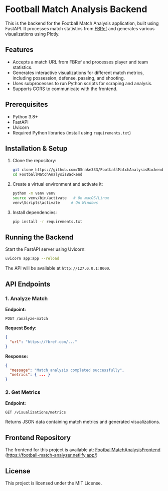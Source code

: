 # Football Match Analysis Backend

This is the backend for the Football Match Analysis application, built using FastAPI. It processes match statistics from [FBRef](https://fbref.com/) and generates various visualizations using Plotly.

## Features
- Accepts a match URL from FBRef and processes player and team statistics.
- Generates interactive visualizations for different match metrics, including possession, defense, passing, and shooting.
- Uses subprocesses to run Python scripts for scraping and analysis.
- Supports CORS to communicate with the frontend.

## Prerequisites
- Python 3.8+
- FastAPI
- Uvicorn
- Required Python libraries (install using `requirements.txt`)

## Installation & Setup
1. Clone the repository:
   ```bash
   git clone https://github.com/DSnake333/FootballMatchAnalysisBackend.git
   cd FootballMatchAnalysisBackend
   ```
2. Create a virtual environment and activate it:
   ```bash
   python -m venv venv
   source venv/bin/activate   # On macOS/Linux
   venv\Scripts\activate     # On Windows
   ```
3. Install dependencies:
   ```bash
   pip install -r requirements.txt
   ```

## Running the Backend
Start the FastAPI server using Uvicorn:
```bash
uvicorn app:app --reload
```
The API will be available at `http://127.0.0.1:8000`.

## API Endpoints
### 1. Analyze Match
**Endpoint:**
```http
POST /analyze-match
```
**Request Body:**
```json
{
  "url": "https://fbref.com/..."
}
```
**Response:**
```json
{
  "message": "Match analysis completed successfully",
  "metrics": { ... }
}
```

### 2. Get Metrics
**Endpoint:**
```http
GET /visualizations/metrics
```
Returns JSON data containing match metrics and generated visualizations.

## Frontend Repository
The frontend for this project is available at:
[FootballMatchAnalysisFrontend](https://github.com/DSnake333/FootballMatchAnalysisFrontend) (https://football-match-analyzer.netlify.app/)

## License
This project is licensed under the MIT License.
